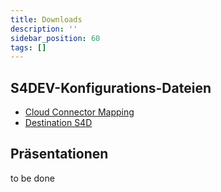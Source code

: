 ```yaml
---
title: Downloads
description: ''
sidebar_position: 60
tags: []
---
```


## S4DEV-Konfigurations-Dateien
- [Cloud Connector Mapping](Cloud_Connector_Mapping.zip)
- [Destination S4D](Destination_S4D_100.txt)

## Präsentationen
to be done
